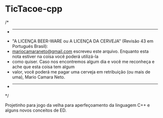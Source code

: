 TicTacoe-cpp
============
/*
* ----------------------------------------------------------------------------
* "A LICENÇA BEER-WARE ou A LICENÇA DA CERVEJA" (Revisão 43 em Portugués Brasil):
* <mariocamaraneto@gmail.com> escreveu este arquivo. Enquanto esta nota estiver na coisa você poderá utilizá-la
* como quiser. Caso nos encontremos algum dia e você me reconheça e ache que esta coisa tem algum
* valor, você poderá me pagar uma cerveja em retribuição (ou mais de uma), Mario Camara Neto.
* ----------------------------------------------------------------------------
*/

Projetinho para jogo da velha para aperfeçoamento da linguagem C++ e alguns novos conceitos de ED.
